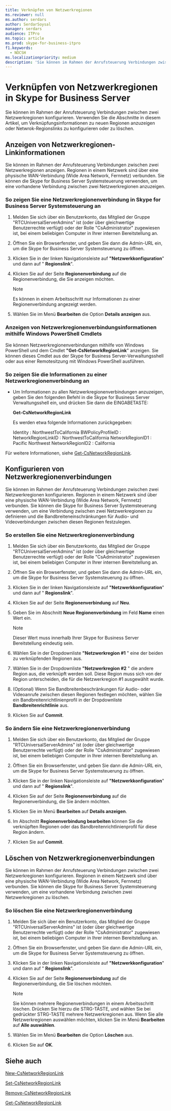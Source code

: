 ```yaml
---
title: Verknüpfen von Netzwerkregionen
ms.reviewer: null
ms.author: serdars
author: SerdarSoysal
manager: serdars
audience: ITPro
ms.topic: article
ms.prod: skype-for-business-itpro
f1.keywords:
  - NOCSH
ms.localizationpriority: medium
description: 'Sie können im Rahmen der Anrufsteuerung Verbindungen zwischen zwei Netzwerkregionen konfigurieren. '
---
```



# <a name="linking-network-regions-in-skype-for-business-server"></a>Verknüpfen von Netzwerkregionen in Skype for Business Server

Sie können im Rahmen der Anrufsteuerung Verbindungen zwischen zwei Netzwerkregionen konfigurieren. Verwenden Sie die Abschnitte in diesem Artikel, um Verknüpfungsinformationen zu neuen Regionen anzuzeigen oder Netwrok-Regionslinks zu konfigurieren oder zu löschen. 

## <a name="view-network-region-link-information"></a>Anzeigen von Netzwerkregionen-Linkinformationen 

Sie können im Rahmen der Anrufsteuerung Verbindungen zwischen zwei Netzwerkregionen anzeigen. Regionen in einem Netzwerk sind über eine physische WAN-Verbindung (Wide Area Network, Fernnetz) verbunden. Sie können die Skype for Business Server Systemsteuerung verwenden, um eine vorhandene Verbindung zwischen zwei Netzwerkregionen anzuzeigen. 


### <a name="to-view-a-network-region-link-in-skype-for-business-server-control-panel"></a>So zeigen Sie eine Netzwerkregionenverbindung in Skype for Business Server Systemsteuerung an

1.  Melden Sie sich über ein Benutzerkonto, das Mitglied der Gruppe "RTCUniversalServerAdmins" ist (oder über gleichwertige Benutzerrechte verfügt) oder der Rolle "CsAdministrator" zugewiesen ist, bei einem beliebigen Computer in Ihrer internen Bereitstellung an.

2.  Öffnen Sie ein Browserfenster, und geben Sie dann die Admin-URL ein, um die Skype for Business Server Systemsteuerung zu öffnen. 

3.  Klicken Sie in der linken Navigationsleiste auf **"Netzwerkkonfiguration**" und dann auf " **Regionslink**".

4.  Klicken Sie auf der Seite **Regionenverbindung** auf die Regionenverbindung, die Sie anzeigen möchten.
    
    > [!NOTE]
    > Es können in einem Arbeitsschritt nur Informationen zu einer Regionenverbindung angezeigt werden.

5.  Wählen Sie im Menü **Bearbeiten** die Option **Details anzeigen** aus.

### <a name="view-network-region-link-information-by-using-windows-powershell-cmdlets"></a>Anzeigen von Netzwerkregionenverbindungsinformationen mithilfe Windows PowerShell Cmdlets

Sie können Netzwerkregionenverbindungen mithilfe von Windows PowerShell und dem Cmdlet **"Get-CsNetworkRegionLink**" anzeigen. Sie können dieses Cmdlet aus der Skype for Business Server-Verwaltungsshell oder aus einer Remotesitzung mit Windows PowerShell ausführen. 


### <a name="to-view-network-region-link-information"></a>So zeigen Sie die Informationen zu einer Netzwerkregionenverbindung an

  - Um Informationen zu allen Netzwerkregionenverbindungen anzuzeigen, geben Sie den folgenden Befehl in die Skype for Business Server Verwaltungsshell ein, und drücken Sie dann die EINGABETASTE:
    
    **Get-CsNetworkRegionLink**
    
    Es werden etwa folgende Informationen zurückgegeben:
    
       Identity            : NorthwestToCalifornia    BWPolicyProfileID   :    NetworkRegionLinkID : NorthwestToCalifornia    NetworkRegionID1    : Pacific Northwest    NetworkRegionID2    : California


Für weitere Informationen, siehe [Get-CsNetworkRegionLink](/powershell/module/skype/Get-CsNetworkRegionLink).


## <a name="configure-network-region-links"></a>Konfigurieren von Netzwerkregionenverbindungen 

Sie können im Rahmen der Anrufsteuerung Verbindungen zwischen zwei Netzwerkregionen konfigurieren. Regionen in einem Netzwerk sind über eine physische WAN-Verbindung (Wide Area Network, Fernnetz) verbunden. Sie können die Skype for Business Server Systemsteuerung verwenden, um eine Verbindung zwischen zwei Netzwerkregionen zu definieren und die Bandbreiteneinschränkungen für Audio- und Videoverbindungen zwischen diesen Regionen festzulegen.

### <a name="to-create-a-network-region-link"></a>So erstellen Sie eine Netzwerkregionenverbindung

1.  Melden Sie sich über ein Benutzerkonto, das Mitglied der Gruppe "RTCUniversalServerAdmins" ist (oder über gleichwertige Benutzerrechte verfügt) oder der Rolle "CsAdministrator" zugewiesen ist, bei einem beliebigen Computer in Ihrer internen Bereitstellung an.

2.  Öffnen Sie ein Browserfenster, und geben Sie dann die Admin-URL ein, um die Skype for Business Server Systemsteuerung zu öffnen. 

3.  Klicken Sie in der linken Navigationsleiste auf **"Netzwerkkonfiguration**" und dann auf " **Regionslink**".

4.  Klicken Sie auf der Seite **Regionenverbindung** auf **Neu**.

5.  Geben Sie im Abschnitt **Neue Regionenverbindung** im Feld **Name** einen Wert ein.
 
    > [!NOTE]  
    > Dieser Wert muss innerhalb Ihrer Skype for Business Server Bereitstellung eindeutig sein.

6.  Wählen Sie in der Dropdownliste **"Netzwerkregion \#1** " eine der beiden zu verknüpfenden Regionen aus.

7.  Wählen Sie in der Dropdownliste **"Netzwerkregion \#2** " die andere Region aus, die verknüpft werden soll. Diese Region muss sich von der Region unterscheiden, die für die Netzwerkregion \#1 ausgewählt wurde.

8.  (Optional) Wenn Sie Bandbreitenbeschränkungen für Audio- oder Videoanrufe zwischen diesen Regionen festlegen möchten, wählen Sie ein Bandbreitenrichtlinienprofil in der Dropdownliste **Bandbreitenrichtlinie** aus.

9.  Klicken Sie auf **Commit**.

### <a name="to-modify-a-network-region-link"></a>So ändern Sie eine Netzwerkregionenverbindung

1.  Melden Sie sich über ein Benutzerkonto, das Mitglied der Gruppe "RTCUniversalServerAdmins" ist (oder über gleichwertige Benutzerrechte verfügt) oder der Rolle "CsAdministrator" zugewiesen ist, bei einem beliebigen Computer in Ihrer internen Bereitstellung an.

2.  Öffnen Sie ein Browserfenster, und geben Sie dann die Admin-URL ein, um die Skype for Business Server Systemsteuerung zu öffnen. 

3.  Klicken Sie in der linken Navigationsleiste auf **"Netzwerkkonfiguration**" und dann auf " **Regionslink**".

4.  Klicken Sie auf der Seite **Regionenverbindung** auf die Regionenverbindung, die Sie ändern möchten.

5.  Klicken Sie im Menü **Bearbeiten** auf **Details anzeigen**.

6.  Im Abschnitt **Regionenverbindung bearbeiten** können Sie die verknüpften Regionen oder das Bandbreitenrichtlinienprofil für diese Region ändern.

7.  Klicken Sie auf **Commit**.


## <a name="delete-network-region-links"></a>Löschen von Netzwerkregionenverbindungen

Sie können im Rahmen der Anrufsteuerung Verbindungen zwischen zwei Netzwerkregionen konfigurieren. Regionen in einem Netzwerk sind über eine physische WAN-Verbindung (Wide Area Network, Fernnetz) verbunden. Sie können die Skype for Business Server Systemsteuerung verwenden, um eine vorhandene Verbindung zwischen zwei Netzwerkregionen zu löschen. 

### <a name="to-delete-a-network-region-link"></a>So löschen Sie eine Netzwerkregionenverbindung

1.  Melden Sie sich über ein Benutzerkonto, das Mitglied der Gruppe "RTCUniversalServerAdmins" ist (oder über gleichwertige Benutzerrechte verfügt) oder der Rolle "CsAdministrator" zugewiesen ist, bei einem beliebigen Computer in Ihrer internen Bereitstellung an.

2.  Öffnen Sie ein Browserfenster, und geben Sie dann die Admin-URL ein, um die Skype for Business Server Systemsteuerung zu öffnen. 

3.  Klicken Sie in der linken Navigationsleiste auf **"Netzwerkkonfiguration**" und dann auf " **Regionslink**".

4.  Klicken Sie auf der Seite **Regionenverbindung** auf die Regionenverbindung, die Sie löschen möchten.
 
    > [!NOTE]  
    > Sie können mehrere Regionenverbindungen in einem Arbeitsschritt löschen. Drücken Sie hierzu die STRG-TASTE, und wählen Sie bei gedrückter STRG-TASTE mehrere Netzwerkregionen aus. Wenn Sie alle Netzwerkregionen auswählen möchten, klicken Sie im Menü <STRONG>Bearbeiten</STRONG> auf <STRONG>Alle auswählen</STRONG>.

5.  Wählen Sie im Menü **Bearbeiten** die Option **Löschen** aus.

6.  Klicken Sie auf **OK**.


## <a name="see-also"></a>Siehe auch

[New-CsNetworkRegionLink](/powershell/module/skype/New-CsNetworkRegionLink)  

[Set-CsNetworkRegionLink](/powershell/module/skype/Set-CsNetworkRegionLink)  

[Remove-CsNetworkRegionLink](/powershell/module/skype/Remove-CsNetworkRegionLink)  

[Get-CsNetworkRegionLink](/powershell/module/skype/Get-CsNetworkRegionLink)